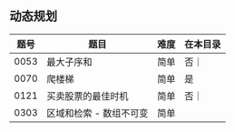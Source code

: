 ## 动态规划
|题号|题目|难度|在本目录|
|----|----|----|----|
|0053|最大子序和|简单|否｜
|0070|爬楼梯|简单|是|
|0121|买卖股票的最佳时机|简单|否｜
|0303|区域和检索 - 数组不可变|简单|